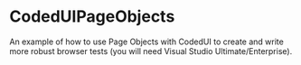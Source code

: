 # CodedUIPageObjects

An example of how to use Page Objects with CodedUI to create and write more robust browser tests (you will need Visual Studio Ultimate/Enterprise).
